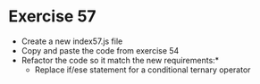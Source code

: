 # Exercise 57

* Create a new index57.js file
* Copy and paste the code from exercise 54
* Refactor the code so it match the new requirements:* 
  * Replace if/ese statement for a conditional ternary operator
